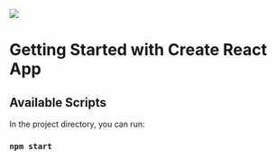 <a href="url"><img src="https://github.com/bostiog1/House-Marketplace-App/assets/63653906/404d017b-9957-4b25-9173-400014939c2a"></a>


# Getting Started with Create React App

## Available Scripts

In the project directory, you can run:

### `npm start`
